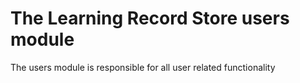 # The Learning Record Store users module

The users module is responsible for all user related functionality